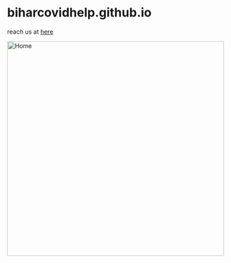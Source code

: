 # biharcovidhelp.github.io
reach us at <a href="https://biharcovidhelp.github.io" target="_blank">here</a>


  <img alt="Home" src="https://github.com/smaxiso/biharcovidhelp.github.io/blob/main/images/ss/home.png?raw=true" width="100%" height="500" />
